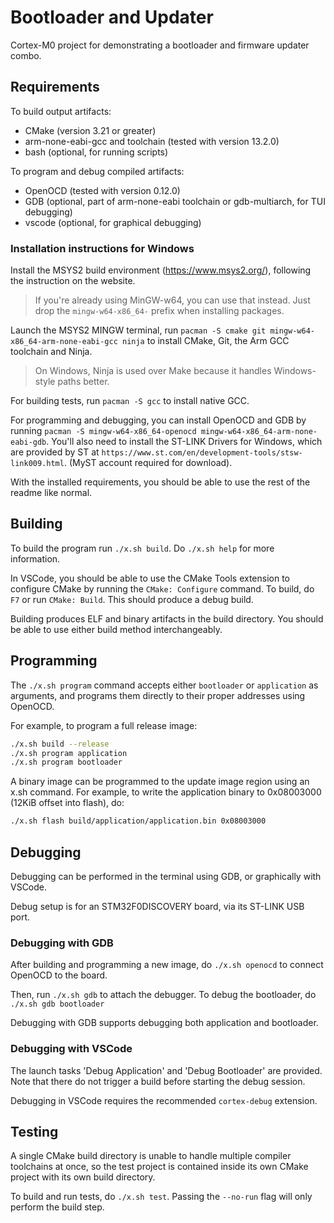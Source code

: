 # Bootloader and Updater

Cortex-M0 project for demonstrating a bootloader and firmware updater combo.

## Requirements

To build output artifacts:

- CMake (version 3.21 or greater)
- arm-none-eabi-gcc and toolchain (tested with version 13.2.0)
- bash (optional, for running scripts)

To program and debug compiled artifacts:

- OpenOCD (tested with version 0.12.0)
- GDB (optional, part of arm-none-eabi toolchain or gdb-multiarch, for TUI debugging)
- vscode (optional, for graphical debugging)

### Installation instructions for Windows

Install the MSYS2 build environment (https://www.msys2.org/), following the instruction on the website.

> If you're already using MinGW-w64, you can use that instead. Just drop the `mingw-w64-x86_64-`
> prefix when installing packages.

Launch the MSYS2 MINGW terminal, run `pacman -S cmake git mingw-w64-x86_64-arm-none-eabi-gcc ninja`
to install CMake, Git, the Arm GCC toolchain and Ninja.

> On Windows, Ninja is used over Make because it handles Windows-style paths better.

For building tests, run `pacman -S gcc` to install native GCC.

For programming and debugging, you can install OpenOCD and GDB by running
`pacman -S mingw-w64-x86_64-openocd mingw-w64-x86_64-arm-none-eabi-gdb`. You'll also need to
install the ST-LINK Drivers for Windows, which are provided by ST at
`https://www.st.com/en/development-tools/stsw-link009.html`. (MyST account required for download).

With the installed requirements, you should be able to use the rest of the readme like normal.

## Building

To build the program run `./x.sh build`. Do `./x.sh help` for more information.

In VSCode, you should be able to use the CMake Tools extension to configure CMake by running the
`CMake: Configure` command. To build, do `F7` or run `CMake: Build`. This should produce a
debug build.

Building produces ELF and binary artifacts in the build directory. You should be able to use
either build method interchangeably.

## Programming

The `./x.sh program` command accepts either `bootloader` or `application` as arguments, and
programs them directly to their proper addresses using OpenOCD.

For example, to program a full release image:
```sh
./x.sh build --release
./x.sh program application
./x.sh program bootloader
```

A binary image can be programmed to the update image region using an x.sh command. For example,
to write the application binary to 0x08003000 (12KiB offset into flash), do:
```sh
./x.sh flash build/application/application.bin 0x08003000
```

## Debugging

Debugging can be performed in the terminal using GDB, or graphically with VSCode.

Debug setup is for an STM32F0DISCOVERY board, via its ST-LINK USB port.

### Debugging with GDB

After building and programming a new image, do `./x.sh openocd` to connect
OpenOCD to the board.

Then, run `./x.sh gdb` to attach the debugger. To debug the bootloader, do `./x.sh gdb bootloader`

Debugging with GDB supports debugging both application and bootloader.

### Debugging with VSCode

The launch tasks 'Debug Application' and 'Debug Bootloader' are provided. Note that there do not
trigger a build before starting the debug session.

Debugging in VSCode requires the recommended `cortex-debug` extension.

## Testing

A single CMake build directory is unable to handle multiple compiler toolchains at once, so the
test project is contained inside its own CMake project with its own build directory.

To build and run tests, do `./x.sh test`. Passing the `--no-run` flag will only perform the build
step.
